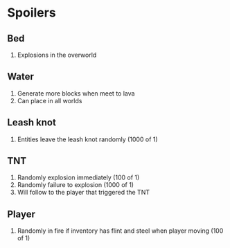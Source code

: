 # Spoilers
## Bed
1. Explosions in the overworld

## Water
1. Generate more blocks when meet to lava
2. Can place in all worlds

## Leash knot
1. Entities leave the leash knot randomly (1000 of 1)

## TNT
1. Randomly explosion immediately (100 of 1)
2. Randomly failure to explosion (1000 of 1)
3. Will follow to the player that triggered the TNT

## Player
1. Randomly in fire if inventory has flint and steel when player moving (100 of 1)
